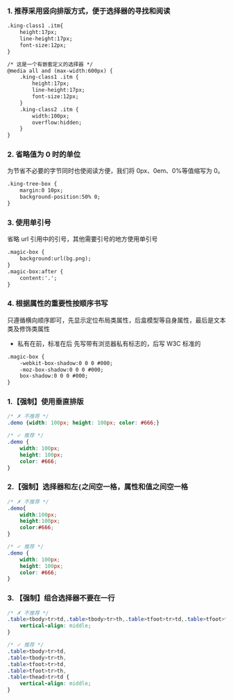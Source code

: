 ### 1. 推荐采用竖向排版方式，便于选择器的寻找和阅读

```html
.king-class1 .itm{
    height:17px;
    line-height:17px;
    font-size:12px;
}

/* 这是一个有嵌套定义的选择器 */
@media all and (max-width:600px) {
    .king-class1 .itm {
        height:17px;
        line-height:17px;
        font-size:12px;
    }
    .king-class2 .itm {
        width:100px;
        overflow:hidden;
    }
}
```

### 2. 省略值为 0 时的单位
为节省不必要的字节同时也使阅读方便，我们将 0px、0em、0%等值缩写为 0。

```html
.king-tree-box {
    margin:0 10px;
    background-position:50% 0;
}
```

### 3. 使用单引号
省略 url 引用中的引号，其他需要引号的地方使用单引号

```html
.magic-box {
    background:url(bg.png);
}
.magic-box:after {
    content:'.';
}
``` 

### 4. 根据属性的重要性按顺序书写

只遵循横向顺序即可，先显示定位布局类属性，后盒模型等自身属性，最后是文本类及修饰类属性

- 私有在前，标准在后
先写带有浏览器私有标志的，后写 W3C 标准的

```html
.magic-box {
    -webkit-box-shadow:0 0 0 #000;
    -moz-box-shadow:0 0 0 #000;
    box-shadow:0 0 0 #000;
}
```

### 1.【强制】使用垂直排版

``` css
/* ✗ 不推荐 */
.demo {width: 100px; height: 100px; color: #666;}

/* ✓ 推荐 */
.demo {
    width: 100px; 
    height: 100px; 
    color: #666;
}
```

### 2.【强制】选择器和左`{`之间空一格，属性和值之间空一格

``` css
/* ✗ 不推荐 */
.demo{
    width:100px; 
    height:100px; 
    color:#666;
}

/* ✓ 推荐 */
.demo {
    width: 100px; 
    height: 100px; 
    color: #666;
}
```

### 3. 【强制】组合选择器不要在一行

``` css
/* ✗ 不推荐 */
.table>tbody>tr>td,.table>tbody>tr>th,.table>tfoot>tr>td,.table>tfoot>tr>th,.table>thead>tr>td{
    vertical-align: middle;
}

/* ✓ 推荐 */
.table>tbody>tr>td,
.table>tbody>tr>th,
.table>tfoot>tr>td,
.table>tfoot>tr>th,
.table>thead>tr>td {
    vertical-align: middle;
}
```